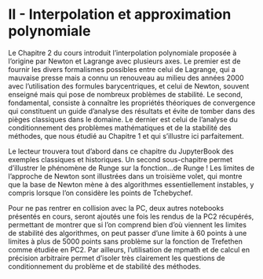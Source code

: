 # II - Interpolation et approximation polynomiale 

 Le Chapitre 2 du cours introduit l’interpolation polynomiale proposée à l’origine par Newton et Lagrange avec plusieurs axes. Le premier est de fournir les divers formalismes possibles entre celui de Lagrange, qui a mauvaise presse mais a connu un renouveau au milieu des années 2000 avec l’utilisation des formules barycentriques, et celui de Newton, souvent enseigné mais qui pose de nombreux problèmes de stabilité. Le second, fondamental, consiste à connaître les propriétés théoriques de convergence qui constituent un guide d’analyse des résultats et évite de tomber dans des pièges classiques dans le domaine. Le dernier est celui de l’analyse du conditionnement des problèmes mathématiques et de la stabilité des méthodes, que nous étudié au Chapitre 1 et qui s’illustre ici parfaitement.

Le lecteur trouvera tout d’abord dans ce chapitre du JupyterBook des exemples classiques et historiques. Un second sous-chapitre permet d’illustrer le phénomène de Runge sur la fonction…de Runge ! Les limites de l’approche de Newton sont illustrées dans un troisième volet, qui montre que la base de Newton mène à des algorithmes essentiellement instables, y compris lorsque l’on considère les points de Tchebychef. 

Pour ne pas rentrer en collision avec la PC, deux autres notebooks présentés en cours, seront ajoutés une fois les rendus de la PC2 récupérés, permettant de montrer que si l’on comprend bien d’où viennent les limites de stabilité des algorithmes, on peut passer d’une limite à 60 points à une limites à plus de 5000 points sans problème sur la fonction de Trefethen comme étudiée en PC2. Par ailleurs, l’utilisation de mpmath et de calcul en précision arbitraire permet d’isoler très clairement les questions de conditionnement du problème et de stabilité des méthodes.

